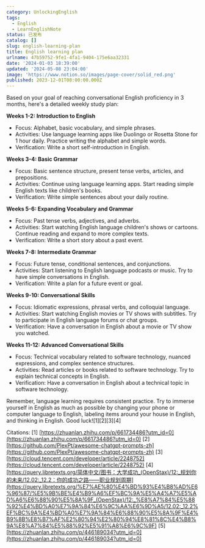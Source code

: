 ```yaml
---
category: UnlockingEnglish
tags:
  - English
  - LearnEnglishNote
status: 已发布
catalog: []
slug: english-learning-plan
title: English learning plan
urlname: 47b59752-9fe1-4fa1-9404-175e6aa32331
date: '2024-01-03 18:39:00'
updated: '2024-05-08 23:04:00'
image: 'https://www.notion.so/images/page-cover/solid_red.png'
published: 2023-12-01T08:00:00.000Z
---
```


Based on your goal of reaching conversational English proficiency in 3 months, here's a detailed weekly study plan:


**Weeks 1-2: Introduction to English**

- Focus: Alphabet, basic vocabulary, and simple phrases.
- Activities: Use language learning apps like Duolingo or Rosetta Stone for 1 hour daily. Practice writing the alphabet and simple words.
- Verification: Write a short self-introduction in English.

**Weeks 3-4: Basic Grammar**

- Focus: Basic sentence structure, present tense verbs, articles, and prepositions.
- Activities: Continue using language learning apps. Start reading simple English texts like children's books.
- Verification: Write simple sentences about your daily routine.

**Weeks 5-6: Expanding Vocabulary and Grammar**

- Focus: Past tense verbs, adjectives, and adverbs.
- Activities: Start watching English language children's shows or cartoons. Continue reading and expand to more complex texts.
- Verification: Write a short story about a past event.

**Weeks 7-8: Intermediate Grammar**

- Focus: Future tense, conditional sentences, and conjunctions.
- Activities: Start listening to English language podcasts or music. Try to have simple conversations in English.
- Verification: Write a plan for a future event or goal.

**Weeks 9-10: Conversational Skills**

- Focus: Idiomatic expressions, phrasal verbs, and colloquial language.
- Activities: Start watching English movies or TV shows with subtitles. Try to participate in English language forums or chat groups.
- Verification: Have a conversation in English about a movie or TV show you watched.

**Weeks 11-12: Advanced Conversational Skills**

- Focus: Technical vocabulary related to software technology, nuanced expressions, and complex sentence structures.
- Activities: Read articles or books related to software technology. Try to explain technical concepts in English.
- Verification: Have a conversation in English about a technical topic in software technology.

Remember, language learning requires consistent practice. Try to immerse yourself in English as much as possible by changing your phone or computer language to English, labeling items around your house in English, and thinking in English. Good luck![1][2][3][4]


Citations:
[1] [https://zhuanlan.zhihu.com/p/661734486?utm_id=0](https://zhuanlan.zhihu.com/p/661734486?utm_id=0)
[2] [https://github.com/PlexPt/awesome-chatgpt-prompts-zh](https://github.com/PlexPt/awesome-chatgpt-prompts-zh)
[3] [https://cloud.tencent.com/developer/article/2248752](https://cloud.tencent.com/developer/article/2248752)
[4] [https://query.libretexts.org/简体中文/图书：大学成功_(OpenStax)/12:_规划你的未来/12.02:_12.2：你的成功之路——职业规划周期](https://query.libretexts.org/%E7%AE%80%E4%BD%93%E4%B8%AD%E6%96%87/%E5%9B%BE%E4%B9%A6%EF%BC%9A%E5%A4%A7%E5%AD%A6%E6%88%90%E5%8A%9F_(OpenStax)/12:_%E8%A7%84%E5%88%92%E4%BD%A0%E7%9A%84%E6%9C%AA%E6%9D%A5/12.02:_12.2%EF%BC%9A%E4%BD%A0%E7%9A%84%E6%88%90%E5%8A%9F%E4%B9%8B%E8%B7%AF%E2%80%94%E2%80%94%E8%81%8C%E4%B8%9A%E8%A7%84%E5%88%92%E5%91%A8%E6%9C%9F)
[5] [https://zhuanlan.zhihu.com/p/446189034?utm_id=0](https://zhuanlan.zhihu.com/p/446189034?utm_id=0)


